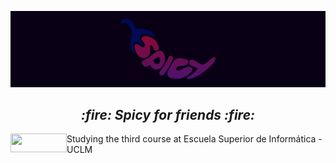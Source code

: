 ![SpicyBanner](SpicyBanner.png)
 <h2 align = "middle"><i> :fire: Spicy for friends :fire: </i></h2>
 <html>
   <head>
   </head>
 
   <body>
     <div>
      <img src="https://esi.uclm.es/files/pictures/285/content_Logo_ESI_fondo_negro.jpg" width="90" height="30" align = "left">
        Studying the third course at Escuela Superior de Informática - UCLM
      </img>
     </div>
   </body>
 </html>
